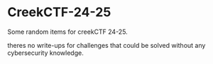 # CreekCTF-24-25
Some random items for creekCTF 24-25.

theres no write-ups for challenges that could be solved without any cybersecurity knowledge.
